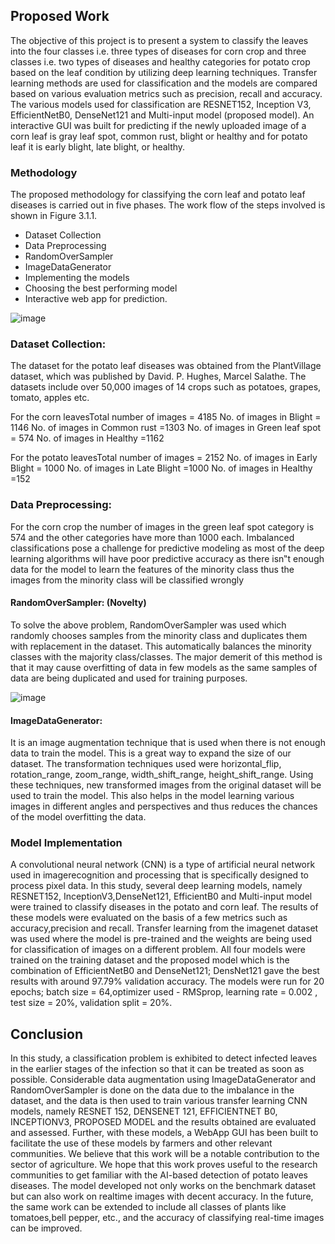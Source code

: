 ## Proposed Work
The objective of this project is to present a system to classify the leaves into the four classes i.e. three types of diseases for corn crop and three classes i.e. two types of diseases and healthy categories for potato crop based on the leaf condition by utilizing deep learning techniques. Transfer learning methods are used for classification and the models are compared based on various evaluation metrics such as precision, recall and accuracy. The various models used for classification are RESNET152, Inception V3, EfficientNetB0, DenseNet121 and Multi-input model (proposed model). An interactive GUI was built for predicting if the newly uploaded image of a corn leaf is gray leaf spot, common rust, blight or healthy and for potato leaf it is early blight, late blight, or healthy.

### Methodology
The proposed methodology for classifying the corn leaf and potato leaf diseases is carried out in five phases. The work flow of the steps involved is shown in Figure 3.1.1.
*  Dataset Collection
*  Data Preprocessing
  * RandomOverSampler
  * ImageDataGenerator
* Implementing the models
* Choosing the best performing model
* Interactive web app for prediction.

![image](https://github.com/yashwanth-alapati/Transfer-Learning/assets/145064639/199836e5-d3c0-4e27-b0b1-75e774b79a24)


### Dataset Collection:
The dataset for the potato leaf diseases was obtained from the PlantVillage dataset, which was published by David. P. Hughes, Marcel Salathe. The datasets include over 50,000 images of 14 crops such as potatoes, grapes, tomato, apples etc.

For the corn leavesTotal number of images = 4185
No. of images in Blight = 1146
No. of images in Common rust =1303
No. of images in Green leaf spot = 574
No. of images in Healthy =1162

For the potato leavesTotal number of images = 2152
No. of images in Early Blight = 1000
No. of images in Late Blight =1000
No. of images in Healthy =152

### Data Preprocessing:
For the corn crop the number of images in the green leaf spot category is 574 and the other categories have more than 1000 each. Imbalanced classifications pose a challenge for predictive modeling as most of the deep learning algorithms will have poor predictive accuracy as there isn‟t enough data for the model to learn the features of the minority class thus the images from the minority class will be classified wrongly
#### RandomOverSampler: (Novelty)
To solve the above problem, RandomOverSampler was used which randomly chooses samples from the minority class and duplicates them with replacement in the dataset. This automatically balances the minority classes with the majority class/classes. The major demerit of this method is that it may cause overfitting of data in few models as the same samples of data are being duplicated and used for training purposes.

![image](https://github.com/yashwanth-alapati/Transfer-Learning/assets/145064639/9340046d-99f7-4bba-8217-e4dd484dafdf)



#### ImageDataGenerator:
It is an image augmentation technique that is used when there is not enough data to train the model. This is a great way to expand the size of our dataset. The transformation techniques used were horizontal_flip, rotation_range, zoom_range, width_shift_range, height_shift_range. Using these techniques, new transformed images from the original dataset will be used to train the model. This also helps in the model learning various images in different angles and perspectives and thus reduces the chances of the model overfitting the data.

### Model Implementation
A convolutional neural network (CNN) is a type of artificial neural network used in imagerecognition and processing that is specifically designed to process pixel data. In this study, several deep learning models, namely RESNET152, InceptionV3,DenseNet121, EfficientB0 and Multi-input model were trained to classify diseases in the potato and corn leaf. The results of these models were evaluated on the basis of a few metrics such as accuracy,precision and recall. Transfer learning from the imagenet dataset was used where the model is pre-trained and the weights are being used for classification of images on a different
problem. All four models were trained on the training dataset and the proposed model which is the combination of EfficientNetB0 and DenseNet121; DensNet121 gave the best results with around 97.79% validation accuracy.
The models were run for 20 epochs; batch size = 64,optimizer used - RMSprop, learning rate = 0.002 , test size = 20%, validation split = 20%.


## Conclusion
In this study, a classification problem is exhibited to detect infected leaves in the earlier stages of the infection so that it can be treated as soon as possible. Considerable data augmentation using ImageDataGenerator and RandomOverSampler is done on the data due to the imbalance in the dataset, and the data is then used to train various transfer learning CNN models, namely RESNET 152, DENSENET 121, EFFICIENTNET B0, INCEPTIONV3, PROPOSED MODEL and the results obtained are evaluated and assessed. Further, with these models, a WebApp GUI has been built to facilitate the use of these models by farmers and other relevant communities. We believe that this work will be a notable contribution to the sector of agriculture. We hope that this work proves useful to the research communities to get familiar with the AI-based detection of potato leaves diseases.
The model developed not only works on the benchmark dataset but can also work on realtime images with decent accuracy. In the future, the same work can be extended to include all classes of plants like tomatoes,bell pepper, etc., and the accuracy of classifying real-time images can be improved.

